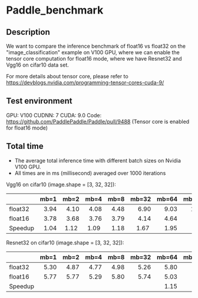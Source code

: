 # Paddle_benchmark

## Description
We want to compare the inference benchmark of float16 vs float32 on the "image_classification" example on V100 GPU, where we can enable the tensor core computation for float16 mode, where we have Resnet32 and Vgg16 on cifar10 data set.

For more details about tensor core, please refer to https://devblogs.nvidia.com/programming-tensor-cores-cuda-9/

## Test environment
GPU: V100
CUDNN: 7
CUDA: 9.0
Code: https://github.com/PaddlePaddle/Paddle/pull/9488 (Tensor core is enabled for float16 mode)


## Total time
- The average total inference time with different batch sizes on Nvidia V100 GPU.
- All times are in ms (millisecond) averaged over 1000 iterations

Vgg16 on cifar10 (image.shape = [3, 32, 32]):

|       | mb=1 | mb=2 | mb=4 | mb=8 | mb=32 | mb=64 | mb=128 | mb=256 | mb=512 |
|-------|-----:|-----:|-----:|-----:|------:|------:|-------:|-------:|-------:| 
|float32| 3.94 | 4.10 | 4.08 | 4.48 | 6.90  | 9.03  | 14.04  | 24.63  | 45.36  | 
|float16| 3.78 | 3.68 | 3.76 | 3.79 | 4.14  | 4.64  | 6.45   | 10.29  | 17.90  |
|Speedup| 1.04 | 1.12 | 1.09 | 1.18 | 1.67  | 1.95  | 2.18   | 2.39   | 2.53   |


Resnet32 on cifar10 (image.shape = [3, 32, 32]):

|       | mb=1 | mb=2 | mb=4 | mb=8 | mb=32 | mb=64 | mb=128 | mb=256 | mb=512 |
|-------|-----:|-----:|-----:|-----:|------:|------:|-------:|-------:|-------:| 
|float32| 5.30 | 4.87 | 4.77 | 4.98 | 5.26  | 5.80  | 8.10   | 12.91  | 22.2   |
|float16| 5.77 | 5.77 | 5.29 | 5.80 | 5.74  | 5.03  | 5.23   | 7.37   | 11.53  | 
|Speedup|      |      |      |      |       | 1.15  | 1.55   | 1.75   | 1.93   |
